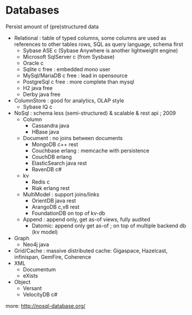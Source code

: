 # Databases

Persist amount of (pre)structured data

* Relational : table of typed columns, some columns are used as references to other tables rows, SQL as query language, schema first
  * Sybase ASE c (Sybase Anywhere is another lightweight engine)
  * Microsoft SqlServer c (from Sysbase)
  * Oracle c
  * Sqlite c free : embedded mono user
  * MySql/MariaDB c free : lead in opensource
  * PostgreSql c free : more complete than mysql
  * H2 java free
  * Derby java free
* ColumnStore : good for analytics, OLAP style
  * Sybase IQ c
* NoSql : schema less (semi-structured) & scalable & rest api ; 2009
  * Column
    * Cassandra java
    * HBase java
  * Document : no joins between documents
    * MongoDB c++ rest
    * Couchbase erlang : memcache with persistence
    * CouchDB erlang
    * ElasticSearch java rest
    * RavenDB c#
  * kv
    * Redis c
    * Riak erlang rest
  * MultiModel : support joins/links
    * OrientDB java rest
    * ArangoDB c,v8 rest
    * FoundationDB on top of kv-db
  * Append : append only, get as-of views, fully audited
    * Datomic: append only get as-of ; on top of multiple backend db (kv model)
* Graph
  * Neo4j java
* Grid/Cache : massive distributed cache: Gigaspace, Hazelcast, infinispan, GemFire, Coherence
* XML
  * Documentum
  * eXists
* Object
  * Versant
  * VelocityDB c#

more: http://nosql-database.org/
